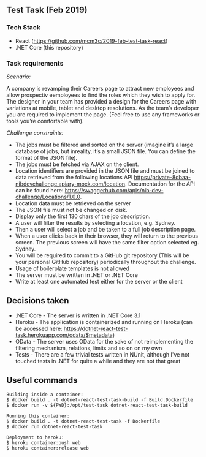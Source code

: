 ## Test Task (Feb 2019)

### Tech Stack

* React (https://github.com/mcm3c/2019-feb-test-task-react)
* .NET Core (this repository)

### Task requirements

*Scenario:*

A company is revamping their Careers page to attract new employees and allow prospectiv eemployees to find the roles which they wish to apply for. The designer in your team has provided a design for the Careers page with variations at mobile, tablet and desktop resolutions. As the team’s developer you are required to implement the page. (Feel free to use any frameworks or tools you’re comfortable with).

*Challenge constraints:*

* The jobs must be filtered and sorted on the server (imagine it’s a large database of jobs, but inreality, it’s a small JSON file. You can define the format of the JSON file).
* The jobs must be fetched via AJAX on the client.
* Location identifiers are provided in the JSON file and must be joined to data retrieved from the following locations API https://private-8dbaa-nibdevchallenge.apiary-mock.com/location. Documentation for the API can be found here: https://swaggerhub.com/apis/nib-dev-challenge/Locations/1.0.0.
* Location data must be retrieved on the server
* The JSON file must not be changed on disk.
* Display only the first 130 chars of the job description.
* A user will filter the results by selecting a location, e.g. Sydney.
* Then a user will select a job and be taken to a full job description page.
* When a user clicks back in their browser, they will return to the previous screen. The previous screen will have the same filter option selected eg. Sydney.
* You will be required to commit to a GitHub git repository (This will be your personal GitHub repository) periodically throughout the challenge.
* Usage of boilerplate templates is not allowed
* The server must be written in .NET or .NET Core
* Write at least one automated test either for the server or the client


## Decisions taken

* .NET Core - The server is written in .NET Core 3.1
* Heroku - The application is containerized and running on Heroku (can be accessed here: https://dotnet-react-test-task.herokuapp.com/odata/$metadata)
* OData - The server uses OData for the sake of not reimplementing the filtering mechanism, relations, limits and so on on my own
* Tests - There are a few trivial tests written in NUnit, although I've not touched tests in .NET for quite a while and they are not that great

## Useful commands

```
Building inside a container:
$ docker build . -t dotnet-react-test-task-build -f Build.Dockerfile
$ docker run -v ${PWD}:/opt/test-task dotnet-react-test-task-build

Running this container:
$ docker build . -t dotnet-react-test-task -f Dockerfile
$ docker run dotnet-react-test-task

Deployment to heroku:
$ heroku container:push web
$ heroku container:release web
```

